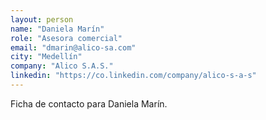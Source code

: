 ```yaml
---
layout: person
name: "Daniela Marín"
role: "Asesora comercial"
email: "dmarin@alico-sa.com"
city: "Medellín"
company: "Alico S.A.S."
linkedin: "https://co.linkedin.com/company/alico-s-a-s"
---
```


Ficha de contacto para Daniela Marín.
